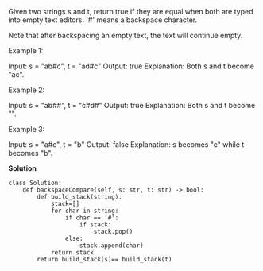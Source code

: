 Given two strings s and t, return true if they are equal when both are typed into empty text editors. '#' means a backspace character.

Note that after backspacing an empty text, the text will continue empty.

 

Example 1:

Input: s = "ab#c", t = "ad#c"
Output: true
Explanation: Both s and t become "ac".

Example 2:

Input: s = "ab##", t = "c#d#"
Output: true
Explanation: Both s and t become "".

Example 3:

Input: s = "a#c", t = "b"
Output: false
Explanation: s becomes "c" while t becomes "b".

**Solution**
```
class Solution:
    def backspaceCompare(self, s: str, t: str) -> bool:
        def build_stack(string):
            stack=[]
            for char in string:
                if char == '#':
                    if stack:
                        stack.pop()
                else:
                    stack.append(char)
            return stack
        return build_stack(s)== build_stack(t)
```
